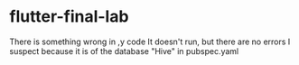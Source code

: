 # flutter-final-lab
There is something wrong in ,y code
It doesn't run, but there are no errors
I suspect because it is of the database "Hive" in pubspec.yaml
